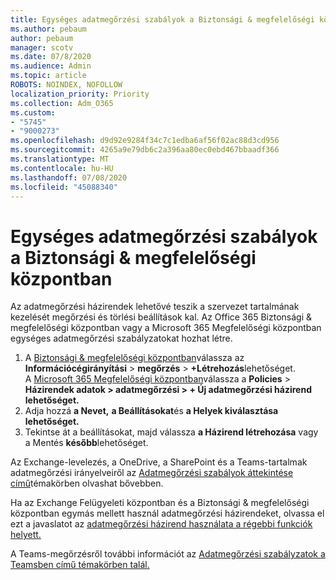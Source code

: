 ```yaml
---
title: Egységes adatmegőrzési szabályok a Biztonsági & megfelelőségi központban
ms.author: pebaum
author: pebaum
manager: scotv
ms.date: 07/8/2020
ms.audience: Admin
ms.topic: article
ROBOTS: NOINDEX, NOFOLLOW
localization_priority: Priority
ms.collection: Adm_O365
ms.custom:
- "5745"
- "9000273"
ms.openlocfilehash: d9d92e9284f34c7c1edba6af56f02ac88d3cd956
ms.sourcegitcommit: 4265a9e79db6c2a396aa80ec0ebd467bbaadf366
ms.translationtype: MT
ms.contentlocale: hu-HU
ms.lasthandoff: 07/08/2020
ms.locfileid: "45088340"
---
```

# <a name="unified-retention-policies-in-the-security--compliance-center"></a>Egységes adatmegőrzési szabályok a Biztonsági & megfelelőségi központban

Az adatmegőrzési házirendek lehetővé teszik a szervezet tartalmának kezelését megőrzési és törlési beállítások kal. Az Office 365 Biztonsági & megfelelőségi központban vagy a Microsoft 365 Megfelelőségi központban egységes adatmegőrzési szabályzatokat hozhat létre. 

1. A [Biztonsági & megfelelőségi központban](https://go.microsoft.com/fwlink/p/?linkid=2077143)válassza az **Információcégirányítási**  >  **megőrzés**  >  **+Létrehozás**lehetőséget. <br/>
    A [Microsoft 365 Megfelelőségi központban](https://go.microsoft.com/fwlink/p/?linkid=2077149)válassza a **Policies**  >  **Házirendek adatok > adatmegőrzési > + Új adatmegőrzési házirend lehetőséget.**
2. Adja hozzá **a Nevet,** **a Beállításokat**és **a Helyek kiválasztása lehetőséget.**
3. Tekintse át a beállításokat, majd válassza **a Házirend létrehozása** vagy a Mentés **később**lehetőséget.  
      
Az Exchange-levelezés, a OneDrive, a SharePoint és a Teams-tartalmak adatmegőrzési irányelveiről az [Adatmegőrzési szabályok áttekintése című](https://go.microsoft.com/fwlink/?linkid=2127785)témakörben olvashat bővebben.  
    
Ha az Exchange Felügyeleti központban és a Biztonsági & megfelelőségi központban egymás mellett használ adatmegőrzési házirendeket, olvassa el ezt a javaslatot az [adatmegőrzési házirend használata a régebbi funkciók helyett.](https://docs.microsoft.com/microsoft-365/compliance/retention-policies?view=o365-worldwide#use-a-retention-policy-instead-of-older-features)  
    
A Teams-megőrzésről további információt az [Adatmegőrzési szabályzatok a Teamsben című témakörben talál.](https://docs.microsoft.com/microsoftteams/retention-policies)